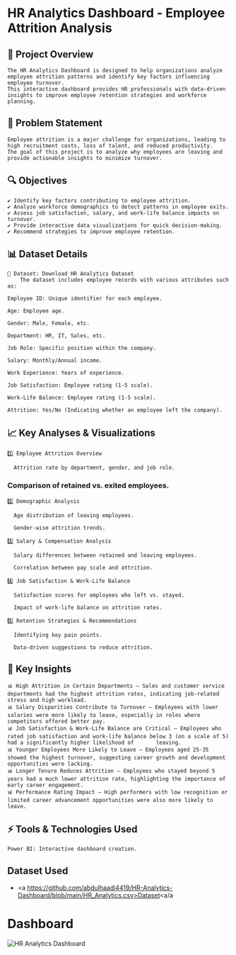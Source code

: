 # HR Analytics Dashboard - Employee Attrition Analysis

## 📌 Project Overview

    The HR Analytics Dashboard is designed to help organizations analyze employee attrition patterns and identify key factors influencing employee turnover.
    This interactive dashboard provides HR professionals with data-driven insights to improve employee retention strategies and workforce planning.

## 🎯 Problem Statement

    Employee attrition is a major challenge for organizations, leading to high recruitment costs, loss of talent, and reduced productivity. 
    The goal of this project is to analyze why employees are leaving and provide actionable insights to minimize turnover.

## 🔍 Objectives

    ✔️ Identify key factors contributing to employee attrition.
    ✔️ Analyze workforce demographics to detect patterns in employee exits.
    ✔️ Assess job satisfaction, salary, and work-life balance impacts on turnover.
    ✔️ Provide interactive data visualizations for quick decision-making.
    ✔️ Recommend strategies to improve employee retention.

## 📊 Dataset Details

    🔗 Dataset: Download HR Analytics Dataset
        The dataset includes employee records with various attributes such as:

    Employee ID: Unique identifier for each employee.

    Age: Employee age.

    Gender: Male, Female, etc.

    Department: HR, IT, Sales, etc.

    Job Role: Specific position within the company.

    Salary: Monthly/Annual income.

    Work Experience: Years of experience.

    Job Satisfaction: Employee rating (1-5 scale).

    Work-Life Balance: Employee rating (1-5 scale).

    Attrition: Yes/No (Indicating whether an employee left the company).

## 📈 Key Analyses & Visualizations

    1️⃣ Employee Attrition Overview

      Attrition rate by department, gender, and job role.

### Comparison of retained vs. exited employees.

    2️⃣ Demographic Analysis

      Age distribution of leaving employees.

      Gender-wise attrition trends.

    3️⃣ Salary & Compensation Analysis

      Salary differences between retained and leaving employees.

      Correlation between pay scale and attrition.

    4️⃣ Job Satisfaction & Work-Life Balance

      Satisfaction scores for employees who left vs. stayed.

      Impact of work-life balance on attrition rates.

    5️⃣ Retention Strategies & Recommendations

      Identifying key pain points.

      Data-driven suggestions to reduce attrition.

## 🔎 Key Insights

    📊 High Attrition in Certain Departments – Sales and customer service departments had the highest attrition rates, indicating job-related stress and high workload.
    📊 Salary Disparities Contribute to Turnover – Employees with lower salaries were more likely to leave, especially in roles where competitors offered better pay.
    📊 Job Satisfaction & Work-Life Balance are Critical – Employees who rated job satisfaction and work-life balance below 3 (on a scale of 5) had a significantly higher likelihood of       leaving.
    📊 Younger Employees More Likely to Leave – Employees aged 25-35 showed the highest turnover, suggesting career growth and development opportunities were lacking.
    📊 Longer Tenure Reduces Attrition – Employees who stayed beyond 5 years had a much lower attrition rate, highlighting the importance of early career engagement.
    📊 Performance Rating Impact – High performers with low recognition or limited career advancement opportunities were also more likely to leave.

## ⚡ Tools & Technologies Used

    Power BI: Interactive dashboard creation.

## Dataset Used
- <a https://github.com/abdulhaadi4419/HR-Analytics-Dashboard/blob/main/HR_Analytics.csv>Dataset<a/a


# Dashboard
![HR Analytics Dashboard](https://github.com/user-attachments/assets/d06c0f43-3062-4459-a27f-781c7d3a8b8f)
